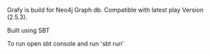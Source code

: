 Grafy is build for Neo4j Graph db.
Compatible with latest play Version (2.5.3).

Built using SBT

To run open sbt console and run  'sbt run'



